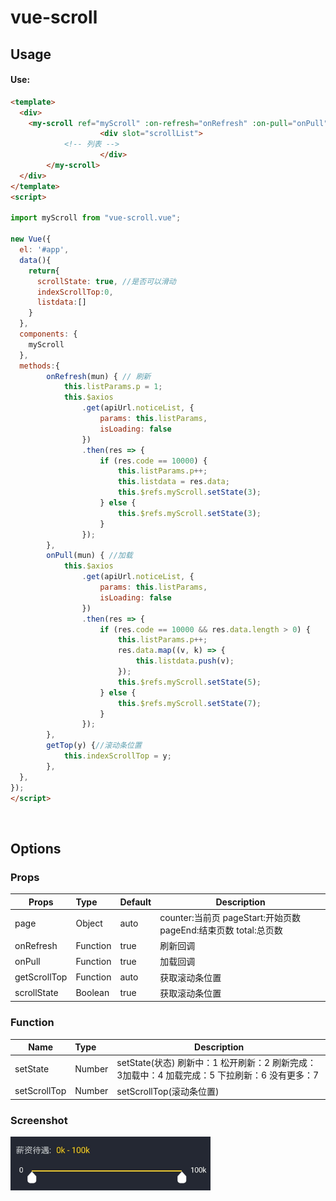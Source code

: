 # vue-scroll
## Usage

#### Use:

```html
<template>
  <div>
    <my-scroll ref="myScroll" :on-refresh="onRefresh" :on-pull="onPull" :get-scroll-top="getTop" :scroll-state="scrollState">
					<div slot="scrollList">
            <!-- 列表 -->
					</div>
		</my-scroll>
  </div>
</template>
<script>

import myScroll from "vue-scroll.vue";

new Vue({
  el: '#app',
  data(){
    return{
      scrollState: true, //是否可以滑动
      indexScrollTop:0,
      listdata:[]
    }
  },
  components: {
    myScroll
  },
  methods:{
        onRefresh(mun) { // 刷新
            this.listParams.p = 1;
            this.$axios
                .get(apiUrl.noticeList, {
                    params: this.listParams,
                    isLoading: false
                })
                .then(res => {
                    if (res.code == 10000) {
                        this.listParams.p++;
                        this.listdata = res.data;
                        this.$refs.myScroll.setState(3);
                    } else {
                        this.$refs.myScroll.setState(3);
                    }
                });
        },
        onPull(mun) { //加载
            this.$axios
                .get(apiUrl.noticeList, {
                    params: this.listParams,
                    isLoading: false
                })
                .then(res => {
                    if (res.code == 10000 && res.data.length > 0) {
                        this.listParams.p++;
                        res.data.map((v, k) => {
                            this.listdata.push(v);
                        });
                        this.$refs.myScroll.setState(5);
                    } else {
                        this.$refs.myScroll.setState(7);
                    }
                });
        },
        getTop(y) {//滚动条位置
            this.indexScrollTop = y;
        },
  },
});
</script>
```
<br>


## Options

### Props
| Props       | Type          | Default  | Description  |
| ----------- |:--------------| ---------|--------------|
| page   | Object        | auto | counter:当前页  pageStart:开始页数  pageEnd:结束页数  total:总页数 |
| onRefresh  | Function        | true   | 刷新回调 |
| onPull  | Function        | true   | 加载回调 |
| getScrollTop  | Function        | auto   | 获取滚动条位置 |
| scrollState  | Boolean        | true   | 获取滚动条位置 |

### Function
| Name        | Type           | Description                |
| ----------- |:---------------| ---------------------------|
| setState    | Number  | setState(状态) 刷新中：1 松开刷新：2 刷新完成：3加载中：4 加载完成：5 下拉刷新：6 没有更多：7 |
| setScrollTop    | Number  | setScrollTop(滚动条位置) |

### Screenshot
<img src="https://github.com/474782977/vue-slider/blob/master/screenshot/1.jpg" width="320px" style="display:inline;">

